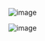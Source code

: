 

![image](https://github.com/user-attachments/assets/cc27aab0-4b31-4eb7-8620-e5dc2e6d1613)




![image](https://github.com/user-attachments/assets/a86a68a5-1ca1-4a35-b661-7b5cfc71bc3c)
